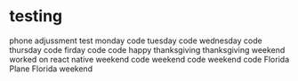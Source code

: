 # testing
phone adjussment test
monday code
tuesday code
wednesday code
thursday code
firday code
code
happy thanksgiving
thanksgiving weekend
worked on react native
weekend code
weekend code
weekend code
Florida Plane
Florida weekend